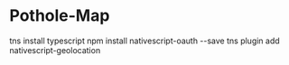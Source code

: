 # Pothole-Map

tns install typescript
npm install nativescript-oauth --save
tns plugin add nativescript-geolocation